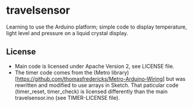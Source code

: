 # travelsensor
Learning to use the Arduino platform; simple code to display temperature, light level and pressure on a liquid crystal display.

## License
- Main code is licensed under Apache Version 2, see LICENSE file.
- The timer code comes from the (Metro library)[https://github.com/thomasfredericks/Metro-Arduino-Wiring] but was rewritten and modified to use arrays in Sketch. That paticular code (timer_reset, timer_check) is licensed differently than the main travelsensor.ino (see TIMER-LICENSE file).
